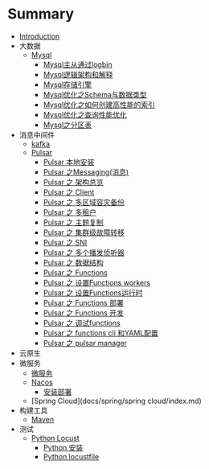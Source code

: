 # Summary

* [Introduction](README.md)
* 大数据
    * [Mysql](docs/mysql/index.md)
        * [Mysql主从通过logbin](docs/mysql/Mysql主从通过logbin.md)
        * [Mysql逻辑架构和解释](docs/mysql/Mysql逻辑架构.md)
        * [Mysql存储引擎](docs/mysql/Mysql存储引擎.md)
        * [Mysql优化之Schema与数据类型](docs/mysql/Mysql优化之Schema与数据类型.md)
        * [Mysql优化之如何创建高性能的索引](docs/mysql/Mysql优化之如何创建高性能的索引.md)
        * [Mysql优化之查询性能优化](docs/mysql/Mysql优化之查询性能优化.md)
        * [Mysql之分区表](docs/mysql/Mysql之分区表.md)
* 消息中间件
    * [kafka](docs/kafka/index.md)
    * [Pulsar](docs/Pulsar/index.md)
        * [Pulsar 本地安装](docs/Pulsar/install-locally.md)
        * [Pulsar 之Messaging(消息)](docs/Pulsar/message.md)
        * [Pulsar 之 架构总览](docs/Pulsar/architecture_overview.md)
        * [Pulsar 之 Client](docs/Pulsar/client.md)
        * [Pulsar 之 多区域容灾备份](docs/Pulsar/geo-replication.md)
        * [Pulsar 之 多租户](docs/Pulsar/mulit-tenant.md)
        * [Pulsar 之 主题复制](docs/Pulsar/topic-compaction.md)
        * [Pulsar 之 集群级故障转移](docs/Pulsar/cluster-level-failover.md)
        * [Pulsar 之 SNI](docs/Pulsar/SNI.md)
        * [Pulsar 之 多个播发侦听器](docs/Pulsar/multiple-advertised-listeners.md)
        * [Pulsar 之 数据结构](docs/Pulsar/schema.md)
        * [Pulsar 之 Functions](docs/Pulsar/pulsar-functions.md)
        * [Pulsar 之 设置Functions workers](docs/Pulsar/pulsar-functions-workers.md)
        * [Pulsar 之 设置Functions运行时](docs/Pulsar/pulsar-function-config-runtime.md)
        * [Pulsar 之 Functions 部署](docs/Pulsar/pulsar-function-deploy.md)
        * [Pulsar 之 Functions 开发](docs/Pulsar/pulsar-function-develop.md)
        * [Pulsar 之 调试functions](docs/Pulsar/pulsar-function-debug.md)
        * [Pulsar 之 functions cli 和YAML配置](docs/Pulsar/pulsar-function-config.md)
        * [Pulsar 之 pulsar manager](docs/Pulsar/pulsar-manager.md)
* 云原生
* 微服务
    * [微服务](docs/Microservice/index.md)
    * [Nacos](docs/Nacos/index.md)
        * [安装部署](docs/Nacos/install.md)
    * [Spring Cloud](docs/spring/spring cloud/index.md)
* 构建工具
  * [Maven](docs/Maven/index.md)
* 测试
  * [Python Locust](docs/test/Locust/index.md)
    * [Python 安装](docs/test/Locust/install.md)
    * [Python locustfile](docs/test/Locust/locust-file.md)

